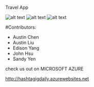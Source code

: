 Travel App

![alt text](https://github.com/nwhacks2016-travelRecommendation/travel-app/blob/master/test/gallery.jpg "Landing Page")
![alt text](https://github.com/nwhacks2016-travelRecommendation/travel-app/blob/master/test/gallery-2.jpg "Feed Page")
![alt text](https://github.com/nwhacks2016-travelRecommendation/travel-app/blob/master/test/gallery-3.jpg "Results Page")


#Contributors:
- Austin Chen
- Austin Liu
- Edison Yang
- John Hsu
- Sandy Yen

check us out on MICROSOFT AZURE

http://hashtagigdaily.azurewebsites.net

